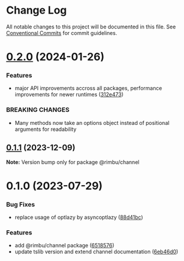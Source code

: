 # Change Log

All notable changes to this project will be documented in this file.
See [Conventional Commits](https://conventionalcommits.org) for commit guidelines.

# [0.2.0](https://github.com/rimbu-org/rimbu/compare/@rimbu/channel@0.1.1...@rimbu/channel@0.2.0) (2024-01-26)

### Features

- major API improvements accross all packages, performance improvements for newer runtimes ([312e473](https://github.com/rimbu-org/rimbu/commit/312e473261696a8e8749399491b9fd29bb5c38ec))

### BREAKING CHANGES

- Many methods now take an options object instead of positional arguments for
  readability

## [0.1.1](https://github.com/rimbu-org/rimbu/compare/@rimbu/channel@0.1.0...@rimbu/channel@0.1.1) (2023-12-09)

**Note:** Version bump only for package @rimbu/channel

# 0.1.0 (2023-07-29)

### Bug Fixes

- replace usage of optlazy by asyncoptlazy ([88d41bc](https://github.com/rimbu-org/rimbu/commit/88d41bcdc1ba265a4b07835b4501bb1f6f9dde1e))

### Features

- add @rimbu/channel package ([6518576](https://github.com/rimbu-org/rimbu/commit/65185763e97e2ddc3aa2c543c3b7a96d069c8dcd))
- update tslib version and extend channel documentation ([6eb46d0](https://github.com/rimbu-org/rimbu/commit/6eb46d07b9b7469febd316306146b04f43b1ebb5))
